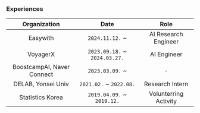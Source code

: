 
<!--
**nebulajo/nebulajo** is a ✨ _special_ ✨ repository because its `README.md` (this file) appears on your GitHub profile.

Here are some ideas to get you started:

- 🔭 I’m currently working on ...
- 🌱 I’m currently learning ...
- 👯 I’m looking to collaborate on ...
- 🤔 I’m looking for help with ...
- 💬 Ask me about ...
- 📫 How to reach me: ...
- 😄 Pronouns: ...
- ⚡ Fun fact: ...
-->

### Experiences

| Organization | Date 	| Role |
|:-----:	|:----------:	|:-----------:|
| Easywith | `2024.11.12.` ~ | AI Research Engineer  |
| VoyagerX | `2023.09.18.` ~ `2024.03.27.` | AI Engineer  |
| BoostcampAI, Naver Connect | `2023.03.09.` ~  | -  |
| DELAB, Yonsei Univ | `2021.02.` ~  `2022.08.` | Research Intern  |
| Statistics Korea | `2019.04.09.` ~  `2019.12.` | Volunterring Activity |


